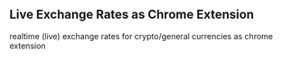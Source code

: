 ## Live Exchange Rates as Chrome Extension

realtime (live) exchange rates for crypto/general currencies as chrome extension

